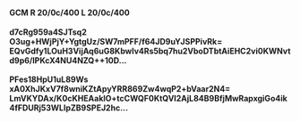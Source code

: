 #### GCM R 20/0c/400 L 20/0c/400
**d7cRg959a4SJTsq2**<br/>**O3ug+HWjPjY+YgtgUz/SW7mPFF/f64JD9uYJSPPivRk=**<br/>**EQvGdfy1LOuH3VijAq6uG8Kbwlv4Rs5bq7hu2VboDTbtAiEHC2vi0KWNvtd9p6/lPKcX4NU4NZQ++10D...**<br/><br/>
**PFes18HpU1uL89Ws**<br/>**xA0XhJKxV7f8wniKZtApyYRR869Zw4wqP2+bVaar2N4=**<br/>**LmVKYDAx/K0cKHEAaklO+tcCWQF0KtQVI2AjL84B9BfjMwRapxgiGo4ik4fFDURj53WLIpZB9SPEJ2hc...**